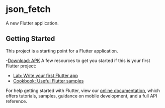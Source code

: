 # json_fetch

A new Flutter application.

## Getting Started

This project is a starting point for a Flutter application.

-[Download: APK](https://github.com/dhirajj14/json_fetch/releases/latest)
A few resources to get you started if this is your first Flutter project:

- [Lab: Write your first Flutter app](https://flutter.dev/docs/get-started/codelab)
- [Cookbook: Useful Flutter samples](https://flutter.dev/docs/cookbook)

For help getting started with Flutter, view our
[online documentation](https://flutter.dev/docs), which offers tutorials,
samples, guidance on mobile development, and a full API reference.

